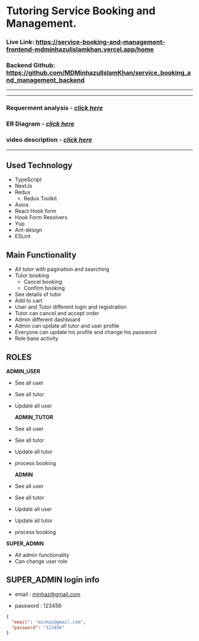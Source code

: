 # **Tutoring Service Booking and Management.**

### **Live Link: https://service-booking-and-management-frontend-mdminhazulislamkhan.vercel.app/home**

### **Backend Github: https://github.com/MDMinhazulIslamKhan/service_booking_and_management_backend**

---

---

### **Requerment analysis - [_click here_](https://docs.google.com/document/d/1wmVlihhTgZ1x63fuUGuOHrgZYcqdmyRxRASa8SCU0q0/edit?usp=drive_link)**

### **ER Diagram - [_click here_](https://drive.google.com/file/d/1rBo3T1ISZ1SXyn9I647a4376A44O7eM9/view)**

### **video description - [_click here_](https://drive.google.com/file/d/1PZ00FBfUO7WFQlNrsa1VNzN7ehPUG-5X/view?usp=sharing)**

---

## Used Technology

- TypeScript
- NextJs
- Redux
  - Redux Toolkit
- Axios
- React Hook form
- Hook Form Resolvers
- Yup
- Ant-design
- ESLint

## Main Functionality

- All tutor with pagination and searching
- Tutor booking
  - Cancel booking
  - Confirm booking
- See details of tutor
- Add to cart
- User and Tutor different login and registration
- Tutor can cancel and accept order
- Admin different dashboard
- Admin can update all tutor and user profile
- Everyone can update his profile and change his password
- Role base activity

## ROLES

**ADMIN_USER**

- See all user
- See all tutor
- Update all user

  **ADMIN_TUTOR**

- See all user
- See all tutor
- Update all tutor
- process booking

  **ADMIN**

- See all user
- See all tutor
- Update all user
- Update all tutor
- process booking

**SUPER_ADMIN**

- All admin functionality
- Can change user role

## SUPER_ADMIN login info

- email : minhaz@gmail.com

- password : 123456

```json
{
  "email": "minhaz@gmail.com",
  "password": "123456"
}
```
